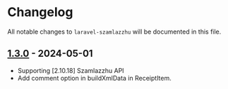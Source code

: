 # Changelog

All notable changes to `laravel-szamlazzhu` will be documented in this file.


## [1.3.0](https://github.com/omisai-tech/laravel-szamlazzhu/compare/1.2.0...1.3.0) - 2024-05-01

* Supporting [2.10.18] Szamlazzhu API
* Add comment option in buildXmlData in ReceiptItem.